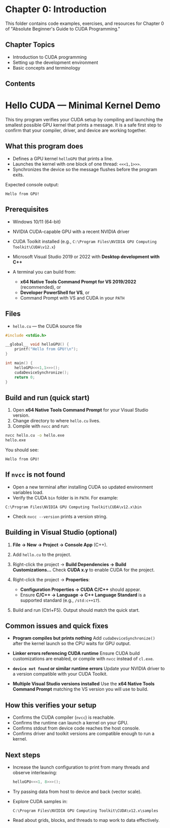 # Chapter 0: Introduction

This folder contains code examples, exercises, and resources for Chapter 0 of "Absolute Beginner's Guide to CUDA Programming."

## Chapter Topics
- Introduction to CUDA programming
- Setting up the development environment
- Basic concepts and terminology

## Contents

# Hello CUDA — Minimal Kernel Demo

This tiny program verifies your CUDA setup by compiling and launching the smallest possible GPU kernel that prints a message. It is a safe first step to confirm that your compiler, driver, and device are working together.

## What this program does

* Defines a GPU kernel `helloGPU` that prints a line.
* Launches the kernel with one block of one thread: `<<<1,1>>>`.
* Synchronizes the device so the message flushes before the program exits.

Expected console output:

```
Hello from GPU!
```

## Prerequisites

* Windows 10/11 (64-bit)
* NVIDIA CUDA-capable GPU with a recent NVIDIA driver
* CUDA Toolkit installed (e.g., `C:\Program Files\NVIDIA GPU Computing Toolkit\CUDA\v12.x`)
* Microsoft Visual Studio 2019 or 2022 with **Desktop development with C++**
* A terminal you can build from:

  * **x64 Native Tools Command Prompt for VS 2019/2022** (recommended), or
  * **Developer PowerShell for VS**, or
  * Command Prompt with VS and CUDA in your `PATH`

## Files

* `hello.cu` — the CUDA source file

```cpp
#include <stdio.h>

__global__ void helloGPU() {
    printf("Hello from GPU!\n");
}

int main() {
    helloGPU<<<1,1>>>();
    cudaDeviceSynchronize();
    return 0;
}
```

## Build and run (quick start)

1. Open **x64 Native Tools Command Prompt** for your Visual Studio version.
2. Change directory to where `hello.cu` lives.
3. Compile with `nvcc` and run:

```cmd
nvcc hello.cu -o hello.exe
hello.exe
```

You should see:

```
Hello from GPU!
```

## If `nvcc` is not found

* Open a new terminal after installing CUDA so updated environment variables load.
* Verify the CUDA `bin` folder is in `PATH`. For example:

```
C:\Program Files\NVIDIA GPU Computing Toolkit\CUDA\v12.x\bin
```

* Check `nvcc --version` prints a version string.

## Building in Visual Studio (optional)

1. **File → New → Project → Console App** (C++).
2. Add `hello.cu` to the project.
3. Right-click the project → **Build Dependencies → Build Customizations…**
   Check **CUDA x.y** to enable CUDA for the project.
4. Right-click the project → **Properties**:

   * **Configuration Properties → CUDA C/C++** should appear.
   * Ensure **C/C++ → Language → C++ Language Standard** is a supported standard (e.g., `/std:c++17`).
5. Build and run (Ctrl+F5). Output should match the quick start.

## Common issues and quick fixes

* **Program compiles but prints nothing**
  Add `cudaDeviceSynchronize()` after the kernel launch so the CPU waits for GPU output.

* **Linker errors referencing CUDA runtime**
  Ensure CUDA build customizations are enabled, or compile with `nvcc` instead of `cl.exe`.

* **`device not found` or similar runtime errors**
  Update your NVIDIA driver to a version compatible with your CUDA Toolkit.

* **Multiple Visual Studio versions installed**
  Use the **x64 Native Tools Command Prompt** matching the VS version you will use to build.

## How this verifies your setup

* Confirms the CUDA compiler (`nvcc`) is reachable.
* Confirms the runtime can launch a kernel on your GPU.
* Confirms stdout from device code reaches the host console.
* Confirms driver and toolkit versions are compatible enough to run a kernel.

## Next steps

* Increase the launch configuration to print from many threads and observe interleaving:

  ```cpp
  helloGPU<<<1, 8>>>();
  ```
* Try passing data from host to device and back (vector scale).
* Explore CUDA samples in:

  ```
  C:\Program Files\NVIDIA GPU Computing Toolkit\CUDA\v12.x\samples
  ```
* Read about grids, blocks, and threads to map work to data effectively.

